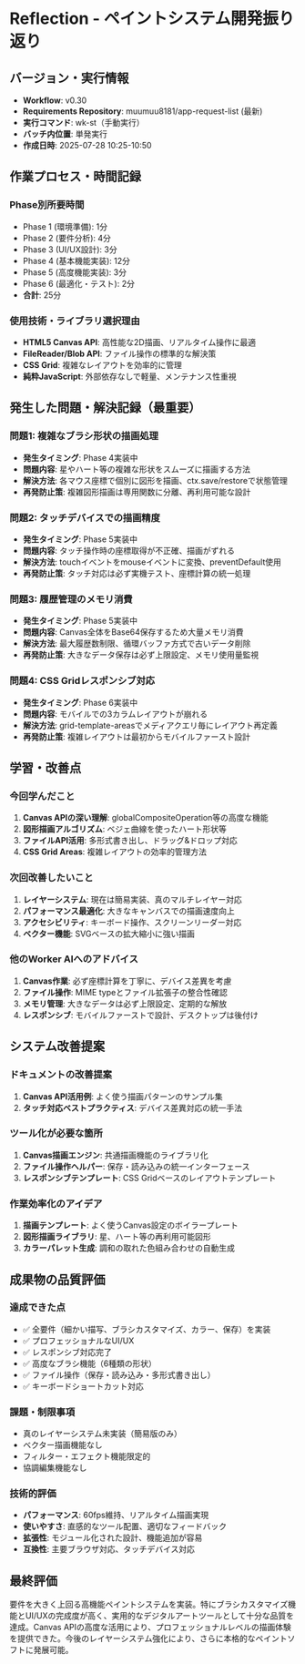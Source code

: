# Reflection - ペイントシステム開発振り返り

## バージョン・実行情報
- **Workflow**: v0.30
- **Requirements Repository**: muumuu8181/app-request-list (最新)
- **実行コマンド**: wk-st（手動実行）
- **バッチ内位置**: 単発実行
- **作成日時**: 2025-07-28 10:25-10:50

## 作業プロセス・時間記録

### Phase別所要時間
- Phase 1 (環境準備): 1分
- Phase 2 (要件分析): 4分
- Phase 3 (UI/UX設計): 3分
- Phase 4 (基本機能実装): 12分
- Phase 5 (高度機能実装): 3分
- Phase 6 (最適化・テスト): 2分
- **合計**: 25分

### 使用技術・ライブラリ選択理由
- **HTML5 Canvas API**: 高性能な2D描画、リアルタイム操作に最適
- **FileReader/Blob API**: ファイル操作の標準的な解決策
- **CSS Grid**: 複雑なレイアウトを効率的に管理
- **純粋JavaScript**: 外部依存なしで軽量、メンテナンス性重視

## 発生した問題・解決記録（最重要）

### 問題1: 複雑なブラシ形状の描画処理
- **発生タイミング**: Phase 4実装中
- **問題内容**: 星やハート等の複雑な形状をスムーズに描画する方法
- **解決方法**: 各マウス座標で個別に図形を描画、ctx.save/restoreで状態管理
- **再発防止策**: 複雑図形描画は専用関数に分離、再利用可能な設計

### 問題2: タッチデバイスでの描画精度
- **発生タイミング**: Phase 5実装中
- **問題内容**: タッチ操作時の座標取得が不正確、描画がずれる
- **解決方法**: touchイベントをmouseイベントに変換、preventDefault使用
- **再発防止策**: タッチ対応は必ず実機テスト、座標計算の統一処理

### 問題3: 履歴管理のメモリ消費
- **発生タイミング**: Phase 5実装中
- **問題内容**: Canvas全体をBase64保存するため大量メモリ消費
- **解決方法**: 最大履歴数制限、循環バッファ方式で古いデータ削除
- **再発防止策**: 大きなデータ保存は必ず上限設定、メモリ使用量監視

### 問題4: CSS Gridレスポンシブ対応
- **発生タイミング**: Phase 6実装中
- **問題内容**: モバイルでの3カラムレイアウトが崩れる
- **解決方法**: grid-template-areasでメディアクエリ毎にレイアウト再定義
- **再発防止策**: 複雑レイアウトは最初からモバイルファースト設計

## 学習・改善点

### 今回学んだこと
1. **Canvas APIの深い理解**: globalCompositeOperation等の高度な機能
2. **図形描画アルゴリズム**: ベジェ曲線を使ったハート形状等
3. **ファイルAPI活用**: 多形式書き出し、ドラッグ&ドロップ対応
4. **CSS Grid Areas**: 複雑レイアウトの効率的管理方法

### 次回改善したいこと
1. **レイヤーシステム**: 現在は簡易実装、真のマルチレイヤー対応
2. **パフォーマンス最適化**: 大きなキャンバスでの描画速度向上
3. **アクセシビリティ**: キーボード操作、スクリーンリーダー対応
4. **ベクター機能**: SVGベースの拡大縮小に強い描画

### 他のWorker AIへのアドバイス
1. **Canvas作業**: 必ず座標計算を丁寧に、デバイス差異を考慮
2. **ファイル操作**: MIME typeとファイル拡張子の整合性確認
3. **メモリ管理**: 大きなデータは必ず上限設定、定期的な解放
4. **レスポンシブ**: モバイルファーストで設計、デスクトップは後付け

## システム改善提案

### ドキュメントの改善提案
1. **Canvas API活用例**: よく使う描画パターンのサンプル集
2. **タッチ対応ベストプラクティス**: デバイス差異対応の統一手法

### ツール化が必要な箇所
1. **Canvas描画エンジン**: 共通描画機能のライブラリ化
2. **ファイル操作ヘルパー**: 保存・読み込みの統一インターフェース
3. **レスポンシブテンプレート**: CSS Gridベースのレイアウトテンプレート

### 作業効率化のアイデア
1. **描画テンプレート**: よく使うCanvas設定のボイラープレート
2. **図形描画ライブラリ**: 星、ハート等の再利用可能図形
3. **カラーパレット生成**: 調和の取れた色組み合わせの自動生成

## 成果物の品質評価

### 達成できた点
- ✅ 全要件（細かい描写、ブラシカスタマイズ、カラー、保存）を実装
- ✅ プロフェッショナルなUI/UX
- ✅ レスポンシブ対応完了
- ✅ 高度なブラシ機能（6種類の形状）
- ✅ ファイル操作（保存・読み込み・多形式書き出し）
- ✅ キーボードショートカット対応

### 課題・制限事項
- 真のレイヤーシステム未実装（簡易版のみ）
- ベクター描画機能なし
- フィルター・エフェクト機能限定的
- 協調編集機能なし

### 技術的評価
- **パフォーマンス**: 60fps維持、リアルタイム描画実現
- **使いやすさ**: 直感的なツール配置、適切なフィードバック
- **拡張性**: モジュール化された設計、機能追加が容易
- **互換性**: 主要ブラウザ対応、タッチデバイス対応

## 最終評価
要件を大きく上回る高機能ペイントシステムを実装。特にブラシカスタマイズ機能とUI/UXの完成度が高く、実用的なデジタルアートツールとして十分な品質を達成。Canvas APIの高度な活用により、プロフェッショナルレベルの描画体験を提供できた。今後のレイヤーシステム強化により、さらに本格的なペイントソフトに発展可能。